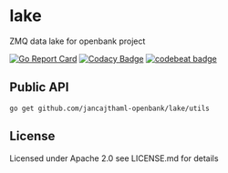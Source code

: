 # lake

ZMQ data lake for openbank project

[![Go Report Card](https://goreportcard.com/badge/github.com/jancajthaml-openbank/lake)](https://goreportcard.com/report/github.com/jancajthaml-openbank/lake) [![Codacy Badge](https://api.codacy.com/project/badge/Grade/b993ac79fcb54b76b712568e338d5a3b)](https://www.codacy.com/app/jancajthaml_openbank/lake?utm_source=github.com&amp;utm_medium=referral&amp;utm_content=jancajthaml-openbank/lake&amp;utm_campaign=Badge_Grade) [![codebeat badge](https://codebeat.co/badges/d8e2b702-3435-4893-a5bf-4558fba353f8)](https://codebeat.co/projects/github-com-jancajthaml-openbank-lake-master)

## Public API

`go get github.com/jancajthaml-openbank/lake/utils`

## License

Licensed under Apache 2.0 see LICENSE.md for details

